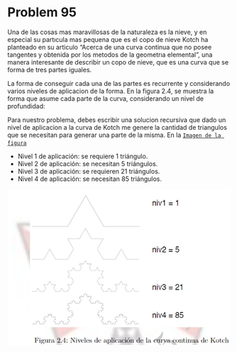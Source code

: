 # Problem 95

Una de las cosas mas maravillosas de la naturaleza es la nieve, y en especial su partıcula mas pequena
que es el copo de nieve
Kotch ha planteado en su articulo “Acerca de una curva continua que no posee tangentes y obtenida por los metodos de la geometrıa elemental”, una manera interesante de describir un copo de nieve, que es una curva que se forma de tres partes iguales.

La forma de conseguir cada una de las partes es recurrente y considerando varios niveles de aplicacion de
la forma. En la figura 2.4, se muestra la forma que asume cada parte de la curva, considerando un nivel de profundidad:

Para nuestro problema, debes escribir una solucion recursiva que dado un nivel de aplicacion a la curva de Kotch me genere la cantidad de triangulos que se necesitan para generar una parte de la misma. En la [`Imagen de la figura`](./copo_de_nieve.png)

- Nivel 1 de aplicación: se requiere 1 triángulo.
- Nivel 2 de aplicación: se necesitan 5 triángulos.
- Nivel 3 de aplicación: se requieren 21 triángulos.
- Nivel 4 de aplicación: se necesitan 85 triángulos.

![Descripción de la imagen](./copo_de_nieve.png)
